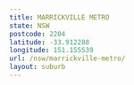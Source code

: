 ```yaml
---
title: MARRICKVILLE METRO
state: NSW
postcode: 2204
latitude: -33.912288
longitude: 151.155539
url: /nsw/marrickville-metro/
layout: suburb
---
```

